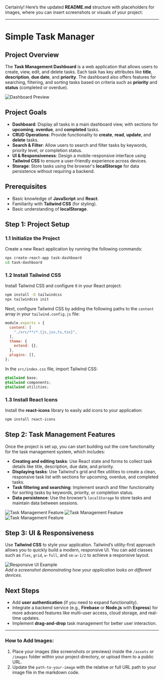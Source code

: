 Certainly! Here’s the updated **README.md** structure with placeholders for images, where you can insert screenshots or visuals of your project:

---

# Simple Task Manager

## Project Overview

The **Task Management Dashboard** is a web application that allows users to create, view, edit, and delete tasks. Each task has key attributes like **title**, **description**, **due date**, and **priority**. The dashboard also offers features for searching, filtering, and sorting tasks based on criteria such as **priority** and **status** (completed or overdue).

![Dashboard Preview](./images/dashBoard.png)  

## Project Goals

- **Dashboard**: Display all tasks in a main dashboard view, with sections for **upcoming**, **overdue**, and **completed** tasks.
- **CRUD Operations**: Provide functionality to **create**, **read**, **update**, and **delete** tasks.
- **Search & Filter**: Allow users to search and filter tasks by keywords, priority level, or completion status.
- **UI & Responsiveness**: Design a mobile-responsive interface using **Tailwind CSS** to ensure a user-friendly experience across devices.
- **Storage**: Store tasks using the browser's **localStorage** for data persistence without requiring a backend.

## Prerequisites

- Basic knowledge of **JavaScript** and **React**.
- Familiarity with **Tailwind CSS** (for styling).
- Basic understanding of **localStorage**.

## Step 1: Project Setup

### 1.1 Initialize the Project

Create a new React application by running the following commands:

```bash
npx create-react-app task-dashboard
cd task-dashboard
```

### 1.2 Install Tailwind CSS

Install Tailwind CSS and configure it in your React project:

```bash
npm install -D tailwindcss
npx tailwindcss init
```

Next, configure Tailwind CSS by adding the following paths to the `content` array in your `tailwind.config.js` file:

```js
module.exports = {
  content: [
    "./src/**/*.{js,jsx,ts,tsx}",
  ],
  theme: {
    extend: {},
  },
  plugins: [],
};
```

In the `src/index.css` file, import Tailwind CSS:

```css
@tailwind base;
@tailwind components;
@tailwind utilities;
```

### 1.3 Install React Icons

Install the **react-icons** library to easily add icons to your application:

```bash
npm install react-icons
```

## Step 2: Task Management Features

Once the project is set up, you can start building out the core functionality for the task management system, which includes:

- **Creating and editing tasks**: Use React state and forms to collect task details like title, description, due date, and priority.
- **Displaying tasks**: Use Tailwind's grid and flex utilities to create a clean, responsive task list with sections for upcoming, overdue, and completed tasks.
- **Task filtering and searching**: Implement search and filter functionality for sorting tasks by keywords, priority, or completion status.
- **Data persistence**: Use the browser’s `localStorage` to store tasks and maintain data between sessions.

![Task Management Feature](./images/addTask.png) 
![Task Management Feature](./images/editTask.png)  
![Task Management Feature](./images/deleteTask.png)  


## Step 3: UI & Responsiveness

Use **Tailwind CSS** to style your application. Tailwind’s utility-first approach allows you to quickly build a modern, responsive UI. You can add classes such as `flex`, `grid`, `w-full`, and `sm:w-1/2` to achieve a responsive layout.

![Responsive UI Example](path-to-your-image/responsive-ui-example.png)  
*Add a screenshot demonstrating how your application looks on different devices.*

## Next Steps

- Add **user authentication** (if you need to expand functionality).
- Integrate a backend service (e.g., **Firebase** or **Node.js** with **Express**) for more advanced features like multi-user access, cloud storage, and real-time updates.
- Implement **drag-and-drop** task management for better user interaction.

---

### How to Add Images:
1. Place your images (like screenshots or previews) inside the `/assets` or `/images` folder within your project directory, or upload them to a public URL.
2. Update the `path-to-your-image` with the relative or full URL path to your image file in the markdown code.


